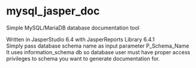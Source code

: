 # mysql_jasper_doc
Simple MySQL/MariaDB database documentation tool 

Written in JasperStudio 6.4 with JasperReports Library 6.4.1 <br/>
Simply pass database schema name as input parameter P_Schema_Name <br/>
It uses information_schema db so database user must have proper access privileges to schema you want to generate documentation for.<br/>

